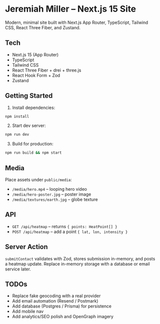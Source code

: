 # Jeremiah Miller – Next.js 15 Site

Modern, minimal site built with Next.js App Router, TypeScript, Tailwind CSS, React Three Fiber, and Zustand.

## Tech
- Next.js 15 (App Router)
- TypeScript
- Tailwind CSS
- React Three Fiber + drei + three.js
- React Hook Form + Zod
- Zustand

## Getting Started

1. Install dependencies:

```bash
npm install
```

2. Start dev server:

```bash
npm run dev
```

3. Build for production:

```bash
npm run build && npm start
```

## Media
Place assets under `public/media`:
- `/media/hero.mp4` – looping hero video
- `/media/hero-poster.jpg` – poster image
- `/media/textures/earth.jpg` – globe texture

## API
- `GET /api/heatmap` – returns `{ points: HeatPoint[] }`
- `POST /api/heatmap` – add a point `{ lat, lon, intensity }`

## Server Action
`submitContact` validates with Zod, stores submission in-memory, and posts a heatmap update. Replace in-memory storage with a database or email service later.

## TODOs
- Replace fake geocoding with a real provider
- Add email automation (Resend / Postmark)
- Add database (Postgres / Prisma) for persistence
- Add mobile nav
- Add analytics/SEO polish and OpenGraph imagery
